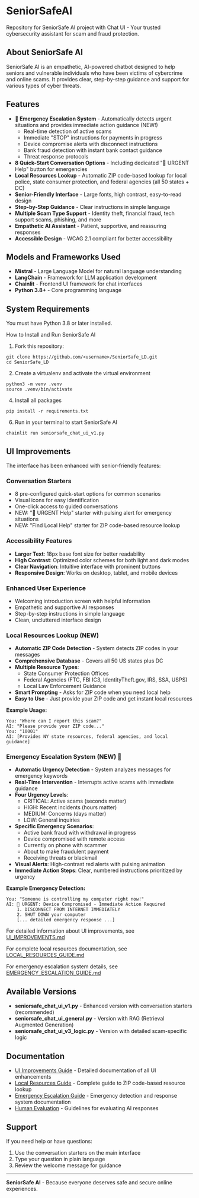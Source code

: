 # SeniorSafeAI
Repository for SeniorSafe AI project with Chat UI - Your trusted cybersecurity assistant for scam and fraud protection.

## About SeniorSafe AI

SeniorSafe AI is an empathetic, AI-powered chatbot designed to help seniors and vulnerable individuals who have been victims of cybercrime and online scams. It provides clear, step-by-step guidance and support for various types of cyber threats.

## Features

- **🚨 Emergency Escalation System** - Automatically detects urgent situations and provides immediate action guidance (NEW!)
  - Real-time detection of active scams
  - Immediate "STOP" instructions for payments in progress
  - Device compromise alerts with disconnect instructions
  - Bank fraud detection with instant bank contact guidance
  - Threat response protocols
- **8 Quick-Start Conversation Options** - Including dedicated "🚨 URGENT Help" button for emergencies
- **Local Resources Lookup** - Automatic ZIP code-based lookup for local police, state consumer protection, and federal agencies (all 50 states + DC)
- **Senior-Friendly Interface** - Large fonts, high contrast, easy-to-read design
- **Step-by-Step Guidance** - Clear instructions in simple language
- **Multiple Scam Type Support** - Identity theft, financial fraud, tech support scams, phishing, and more
- **Empathetic AI Assistant** - Patient, supportive, and reassuring responses
- **Accessible Design** - WCAG 2.1 compliant for better accessibility

## Models and Frameworks Used

- **Mistral** - Large Language Model for natural language understanding
- **LangChain** - Framework for LLM application development
- **Chainlit** - Frontend UI framework for chat interfaces
- **Python 3.8+** - Core programming language

## System Requirements

You must have Python 3.8 or later installed. 

How to Install and Run SeniorSafe AI
1. Fork this repository: 

```
git clone https://github.com/<username>/SeniorSafe_LD.git
cd SeniorSafe_LD
```


2. Create a virtualenv and activate the virtual environment
```
python3 -m venv .venv
source .venv/bin/activate
```

4. Install all packages
```
pip install -r requirements.txt
```

6. Run in your terminal to start SeniorSafe AI
```
chainlit run seniorsafe_chat_ui_v1.py
```

## UI Improvements

The interface has been enhanced with senior-friendly features:

### Conversation Starters
- 8 pre-configured quick-start options for common scenarios
- Visual icons for easy identification
- One-click access to guided conversations
- NEW: "🚨 URGENT Help" starter with pulsing alert for emergency situations
- NEW: "Find Local Help" starter for ZIP code-based resource lookup

### Accessibility Features
- **Larger Text**: 18px base font size for better readability
- **High Contrast**: Optimized color schemes for both light and dark modes
- **Clear Navigation**: Intuitive interface with prominent buttons
- **Responsive Design**: Works on desktop, tablet, and mobile devices

### Enhanced User Experience
- Welcoming introduction screen with helpful information
- Empathetic and supportive AI responses
- Step-by-step instructions in simple language
- Clean, uncluttered interface design

### Local Resources Lookup (NEW)
- **Automatic ZIP Code Detection** - System detects ZIP codes in your messages
- **Comprehensive Database** - Covers all 50 US states plus DC
- **Multiple Resource Types**:
  - State Consumer Protection Offices
  - Federal Agencies (FTC, FBI IC3, IdentityTheft.gov, IRS, SSA, USPS)
  - Local Law Enforcement Guidance
- **Smart Prompting** - Asks for ZIP code when you need local help
- **Easy to Use** - Just provide your ZIP code and get instant local resources

**Example Usage:**
```
You: "Where can I report this scam?"
AI: "Please provide your ZIP code..."
You: "10001"
AI: [Provides NY state resources, federal agencies, and local guidance]
```

### Emergency Escalation System (NEW) 🚨
- **Automatic Urgency Detection** - System analyzes messages for emergency keywords
- **Real-Time Intervention** - Interrupts active scams with immediate guidance
- **Four Urgency Levels**:
  - CRITICAL: Active scams (seconds matter)
  - HIGH: Recent incidents (hours matter)
  - MEDIUM: Concerns (days matter)
  - LOW: General inquiries
- **Specific Emergency Scenarios**:
  - Active bank fraud with withdrawal in progress
  - Device compromised with remote access
  - Currently on phone with scammer
  - About to make fraudulent payment
  - Receiving threats or blackmail
- **Visual Alerts**: High-contrast red alerts with pulsing animation
- **Immediate Action Steps**: Clear, numbered instructions prioritized by urgency

**Example Emergency Detection:**
```
You: "Someone is controlling my computer right now!"
AI: 🚨 URGENT: Device Compromised - Immediate Action Required
    1. DISCONNECT FROM INTERNET IMMEDIATELY
    2. SHUT DOWN your computer
    [... detailed emergency response ...]
```

For detailed information about UI improvements, see [UI_IMPROVEMENTS.md](UI_IMPROVEMENTS.md)

For complete local resources documentation, see [LOCAL_RESOURCES_GUIDE.md](LOCAL_RESOURCES_GUIDE.md)

For emergency escalation system details, see [EMERGENCY_ESCALATION_GUIDE.md](EMERGENCY_ESCALATION_GUIDE.md)

## Available Versions

- **seniorsafe_chat_ui_v1.py** - Enhanced version with conversation starters (recommended)
- **seniorsafe_chat_ui_general.py** - Version with RAG (Retrieval Augmented Generation)
- **seniorsafe_chat_ui_v3_logic.py** - Version with detailed scam-specific logic

## Documentation

- [UI Improvements Guide](UI_IMPROVEMENTS.md) - Detailed documentation of all UI enhancements
- [Local Resources Guide](LOCAL_RESOURCES_GUIDE.md) - Complete guide to ZIP code-based resource lookup
- [Emergency Escalation Guide](EMERGENCY_ESCALATION_GUIDE.md) - Emergency detection and response system documentation
- [Human Evaluation](Human%20evaluation/) - Guidelines for evaluating AI responses

## Support

If you need help or have questions:
1. Use the conversation starters on the main interface
2. Type your question in plain language
3. Review the welcome message for guidance

---

**SeniorSafe AI** - Because everyone deserves safe and secure online experiences.
